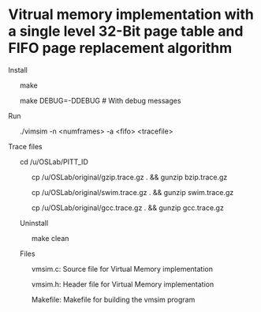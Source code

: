 # Vitrual memory implementation with a single level 32-Bit page table and FIFO page replacement algorithm

<p>Install</p>
<ul>make</ul>
<ul>make DEBUG=-DDEBUG # With debug messages</ul>


<p>Run</p>
<ul>./vimsim -n &lt;numframes&gt; -a &lt;fifo&gt; &lt;tracefile&gt; </ul>

<p>Trace files</p>
<ul>cd /u/OSLab/PITT_ID</p>
<ul>cp /u/OSLab/original/gzip.trace.gz . && gunzip bzip.trace.gz</ul>
<ul>cp /u/OSLab/original/swim.trace.gz . && gunzip swim.trace.gz</ul>
<ul>cp /u/OSLab/original/gcc.trace.gz  . && gunzip gcc.trace.gz</ul>

<p>Uninstall</p>
<ul>make clean</ul>


<p>Files</p>
<ul>vmsim.c: Source file for Virtual Memory implementation</ul>
<ul>vmsim.h: Header file for Virtual Memory implementation</ul>
<ul>Makefile: Makefile for building the vmsim program</ul>
